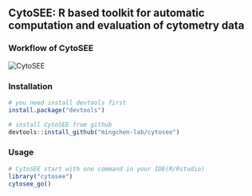 ## CytoSEE: R based toolkit for automatic computation and evaluation of cytometry data


### Workflow of CytoSEE
![CytoSEE](http://bis.zju.edu.cn/picture/workflow_new_cytosee.png) 
### Installation


```R
# you need install devtools first
install.package("devtools")

# install CytoSEE from github
devtools::install_github("mingchen-lab/cytosee")

```

### Usage 
```R
# CytoSEE start with one command in your IDE(R/Rstudio)
library("cytosee")
cytosee_go()
```


